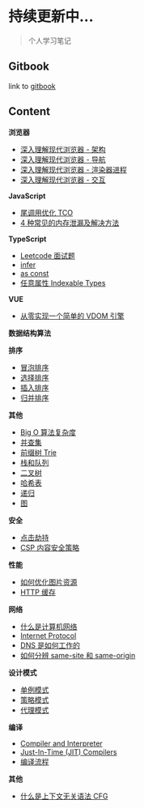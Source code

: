 # 持续更新中...

> 个人学习笔记

## Gitbook

link to [gitbook](https://suki.gitbook.io/notes/)

## Content

**浏览器**

-   [深入理解现代浏览器 - 架构](./articles/browser/inside_look_browser_1.md)
-   [深入理解现代浏览器 - 导航](./articles/browser/inside_look_browser_2.md)
-   [深入理解现代浏览器 - 渲染器进程](./articles/browser/inside_look_browser_3.md)
-   [深入理解现代浏览器 - 交互](./articles/browser/inside_look_browser_4.md)

**JavaScript**

-   [尾调用优化 TCO](./articles/javascript/tail_call_optimization.md)
-   [4 种常见的内存泄漏及解决方法](./articles/javascript/4_common_memory_leak.md)

**TypeScript**

-   [Leetcode 面试题](./articles/typescript/typescript_leetcode_hire.md)
-   [infer](./articles/typescript/typescript_infer.md)
-   [as const](./articles/typescript/typescript_as_const.md)
-   [任意属性 Indexable Types](./articles/typescript/typescript_indexable_types.md)

**VUE**

-   [从零实现一个简单的 VDOM 引擎](./articles/vue/virtual_dom.md)

**数据结构算法**

**排序**

-   [冒泡排序](./articles/sorting/bubble_sort.md)
-   [选择排序](./articles/sorting/selection_sort.md)
-   [插入排序](./articles/sorting/insertion_sort.md)
-   [归并排序](./articles/sorting/merge_sort.md)

**其他**

-   [Big O 算法复杂度](./articles/dsa/big_O_complexity.md)
-   [并查集](./articles/dsa/dsa_union_find.md)
-   [前缀树 Trie](./articles/dsa/dsa_trie.md)
-   [栈和队列](./articles/dsa/dsa_stack_and_queue.md)
-   [二叉树](./articles/dsa/dsa_binary_tree.md)
-   [哈希表](./articles/dsa/dsa_hashtable.md)
-   [递归](./articles/dsa/dsa_recursion.md)
-   [图](./articles/dsa/dsa_graph.md)

**安全**

-   [点击劫持](./articles/security/clickjacking.md)
-   [CSP 内容安全策略](./articles/security/what_is_CSP.md)

**性能**

-   [如何优化图片资源](./articles/performance/optimize_images.md)
-   [HTTP 缓存](./articles/performance/caching.md)

**网络**

-   [什么是计算机网络](./articles/network/basis_of_computer_network.md)
-   [Internet Protocol](./articles/network/internet_protocol.md)
-   [DNS 是如何工作的](./articles/network/how_dns_works.md)
-   [如何分辨 same-site 和 same-origin](./articles/network/same_site_&_same_origin.md)

**设计模式**

-   [单例模式](./articles/design-pattern/design_pattern_singleton.md)
-   [策略模式](./articles/design-pattern/design_pattern_strategy.md)
-   [代理模式](./articles/design-pattern/design_pattern_proxy.md)

**编译**

-   [Compiler and Interpreter](./articles/compile/compiler_and_interpreter.md)
-   [Just-In-Time (JIT) Compilers](./articles/compile/just_in_time_compiler.md)
-   [编译流程](./articles/compile/compilation_in_general.md)

**其他**

-   [什么是上下文无关语法 CFG](./articles/context_free_grammar.md)
